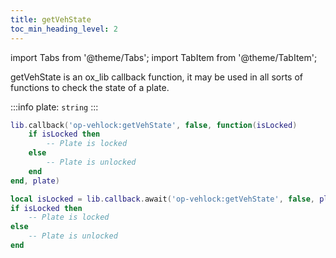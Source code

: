 ```yaml
---
title: getVehState
toc_min_heading_level: 2
---
```


import Tabs from '@theme/Tabs';
import TabItem from '@theme/TabItem';

getVehState is an ox_lib callback function, it may be used in all sorts of functions to check the state of a plate.

:::info
plate: `string`
:::

<Tabs>
  <TabItem value="callback" label="Callback" default>


```lua showLineNumbers
lib.callback('op-vehlock:getVehState', false, function(isLocked)
	if isLocked then
        -- Plate is locked
    else
        -- Plate is unlocked
    end
end, plate)
```

  </TabItem>
  <TabItem value="await" label="Await">


```lua showLineNumbers
local isLocked = lib.callback.await('op-vehlock:getVehState', false, plate)
if isLocked then
    -- Plate is locked
else
    -- Plate is unlocked
end
```

  </TabItem>
</Tabs>